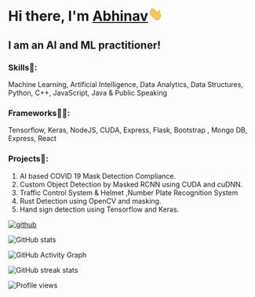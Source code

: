 <h1> Hi there, I'm <a href https://www.linkedin.com/in/abhinavkrsingh774/>Abhinav</a><img src="https://raw.githubusercontent.com/ABSphreak/ABSphreak/master/gifs/Hi.gif" width="30px"></h1>
<h2> I am an AI and ML practitioner!</h2>

### Skills📜:
 Machine Learning, Artificial Intelligence, Data Analytics, Data Structures, Python, C++, JavaScript, Java  & Public Speaking
 
### Frameworks👨‍💻:
Tensorflow, Keras, NodeJS, CUDA, Express, Flask, Bootstrap , Mongo DB, Express, React

### Projects🤖:
1. AI based COVID 19 Mask Detection Compliance.      
2. Custom Object Detection by Masked RCNN using CUDA and cuDNN.
3. Traffic Control System & Helmet ,Number Plate Recognition System
4. Rust Detection using OpenCV and masking.
5. Hand sign detection using Tensorflow and Keras.



[<img src='https://cdn.jsdelivr.net/npm/simple-icons@3.0.1/icons/github.svg' alt='github' height='40'>](https://github.com/abhi9rocks)  


![GitHub stats](https://github-readme-stats.vercel.app/api?username=abhi9rocks&show_icons=true)  

![GitHub Activity Graph](https://activity-graph.herokuapp.com/graph?username=abhi9rocks)  

![GitHub streak stats](https://github-readme-streak-stats.herokuapp.com/?user=abhi9rocks)  

![Profile views](https://gpvc.arturio.dev/abhi9rocks)  
